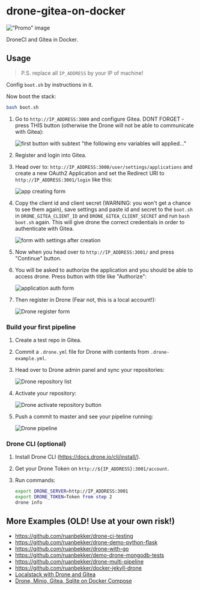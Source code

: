 # drone-gitea-on-docker

!["Promo" image](.github/mainImage.png)

DroneCI and Gitea in Docker.

## Usage

> P.S. replace all `IP_ADDRESS` by your IP of machine!

Config `boot.sh` by instructions in it.

Now boot the stack:

```bash
bash boot.sh
```

1. Go to `http://IP_ADDRESS:3000` and configure Gitea. DONT FORGET - press THIS button (otherwise the Drone will not be able to communicate with Gitea):

   ![first button with subtext "the following env variables will applied..."](.github/image1.png)

2. Register and login into Gitea.

3. Head over to: `http://IP_ADDRESS:3000/user/settings/applications` and create a new OAuth2 Application and set the Redirect URI to `http://IP_ADDRESS:3001/login` like this:

   ![app creating form](.github/image2.png)

4. Copy the client id and client secret (WARNING: you won't get a chance to see them again), save settings and paste id and secret to the `boot.sh` in `DRONE_GITEA_CLIENT_ID` and `DRONE_GITEA_CLIENT_SECRET` and run `bash boot.sh` again. This will give drone the correct credentials in order to authenticate with Gitea.

   ![form with settings after creation](.github/image3.png)

5. Now when you head over to `http://IP_ADDRESS:3001/` and press "Continue" button.

6. You will be asked to authorize the application and you should be able to access drone. Press button with title like "Authorize":

   ![application auth form](.github/image4.png)

7. Then register in Drone (Fear not, this is a local account!):

   ![Drone register form](.github/image5.png)

### Build your first pipeline

1. Create a test repo in Gitea.

2. Commit a `.drone.yml` file for Drone with contents from `.drone-example.yml`.

3. Head over to Drone admin panel and sync your repositories:

   ![Drone repository list](.github/image6.png)

4. Activate your repository:

   ![Drone activate repository button](.github/image7.png)

5. Push a commit to master and see your pipeline running:

   ![Drone pipeline](.github/image8.png)

### Drone CLI (optional)

1. Install Drone CLI (<https://docs.drone.io/cli/install/>).

2. Get your Drone Token on `http://${IP_ADDRESS}:3001/account`.

3. Run commands:

   ```bash
   export DRONE_SERVER=http://IP_ADDRESS:3001
   export DRONE_TOKEN=Token from step 2
   drone info
   ```

## More Examples (OLD! Use at your own risk!)

- <https://github.com/ruanbekker/drone-ci-testing>
- <https://github.com/ruanbekker/drone-demo-python-flask>
- <https://github.com/ruanbekker/drone-with-go>
- <https://github.com/ruanbekker/demo-drone-mongodb-tests>
- <https://github.com/ruanbekker/drone-multi-pipeline>
- <https://github.com/ruanbekker/docker-jekyll-drone>
- [Localstack with Drone and Gitea](https://gist.github.com/ruanbekker/84cb9f0c2a21434ca8381a0c74842d84)
- [Drone, Minio, Gitea, Sqlite on Docker Compose](https://gist.github.com/ruanbekker/3847bbf1b961efc568b93ccbf5c6f9f6)
